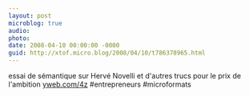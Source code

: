 ```yaml
---
layout: post
microblog: true
audio: 
photo: 
date: 2008-04-10 00:00:00 -0000
guid: http://xtof.micro.blog/2008/04/10/t786378965.html
---
```

essai de sémantique sur Hervé Novelli et d'autres trucs pour le prix de l'ambition [yweb.com/4z](http://yweb.com/4z) #entrepreneurs #microformats
